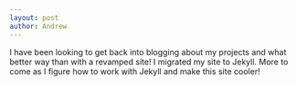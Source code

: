 ```yaml
---
layout: post
author: Andrew
---
```

I have been looking to get back into blogging about my projects and what better way than with a revamped site! I migrated my site to Jekyll. More to come as I figure how to work with Jekyll and make this site cooler!

